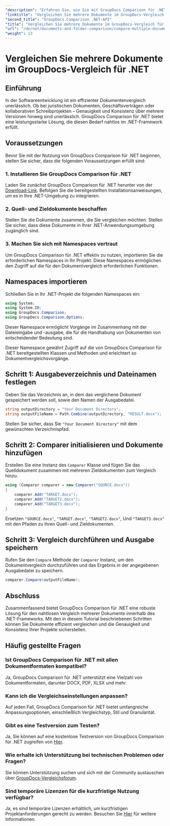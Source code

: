 ```yaml
---
"description": "Erfahren Sie, wie Sie mit GroupDocs Comparison für .NET mehrere Dokumente effizient vergleichen. Folgen Sie unserer Schritt-für-Schritt-Anleitung für eine nahtlose Integration."
"linktitle": "Vergleichen Sie mehrere Dokumente im GroupDocs-Vergleich für .NET"
"second_title": "GroupDocs.Comparison .NET-API"
"title": "Vergleichen Sie mehrere Dokumente im GroupDocs-Vergleich für .NET"
"url": "/de/net/documents-and-folder-comparison/compare-multiple-documents-dotnet/"
"weight": 13
---
```


# Vergleichen Sie mehrere Dokumente im GroupDocs-Vergleich für .NET

## Einführung
In der Softwareentwicklung ist ein effizienter Dokumentenvergleich unerlässlich. Ob bei juristischen Dokumenten, Geschäftsverträgen oder kollaborativen Schreibprojekten – Genauigkeit und Konsistenz über mehrere Versionen hinweg sind unerlässlich. GroupDocs Comparison für .NET bietet eine leistungsstarke Lösung, die diesen Bedarf nahtlos im .NET-Framework erfüllt.
## Voraussetzungen
Bevor Sie mit der Nutzung von GroupDocs Comparison für .NET beginnen, stellen Sie sicher, dass die folgenden Voraussetzungen erfüllt sind:
### 1. Installieren Sie GroupDocs Comparison für .NET
Laden Sie zunächst GroupDocs Comparison für .NET herunter von der [Download-Link](https://releases.groupdocs.com/comparison/net/). Befolgen Sie die bereitgestellten Installationsanweisungen, um es in Ihre .NET-Umgebung zu integrieren.
### 2. Quell- und Zieldokumente beschaffen
Stellen Sie die Dokumente zusammen, die Sie vergleichen möchten. Stellen Sie sicher, dass diese Dokumente in Ihrer .NET-Anwendungsumgebung zugänglich sind.
### 3. Machen Sie sich mit Namespaces vertraut
Um GroupDocs Comparison für .NET effektiv zu nutzen, importieren Sie die erforderlichen Namespaces in Ihr Projekt. Diese Namespaces ermöglichen den Zugriff auf die für den Dokumentvergleich erforderlichen Funktionen.

## Namespaces importieren
Schließen Sie in Ihr .NET-Projekt die folgenden Namespaces ein:

```csharp
using System;
using System.IO;
using GroupDocs.Comparison;
using GroupDocs.Comparison.Options;
```
Dieser Namespace ermöglicht Vorgänge im Zusammenhang mit der Dateieingabe und -ausgabe, die für die Handhabung von Dokumenten von entscheidender Bedeutung sind.

Dieser Namespace gewährt Zugriff auf die von GroupDocs Comparison für .NET bereitgestellten Klassen und Methoden und erleichtert so Dokumentvergleichsvorgänge.
## Schritt 1: Ausgabeverzeichnis und Dateinamen festlegen
Geben Sie das Verzeichnis an, in dem das verglichene Dokument gespeichert werden soll, sowie den Namen der Ausgabedatei.
```csharp
string outputDirectory = "Your Document Directory";
string outputFileName = Path.Combine(outputDirectory, "RESULT.docx");
```
Stellen Sie sicher, dass Sie `"Your Document Directory"` mit dem gewünschten Verzeichnispfad.
## Schritt 2: Comparer initialisieren und Dokumente hinzufügen
Erstellen Sie eine Instanz des `Comparer` Klasse und fügen Sie das Quelldokument zusammen mit mehreren Zieldokumenten zum Vergleich hinzu.
```csharp
using (Comparer comparer = new Comparer("SOURCE.docx"))
{
    comparer.Add("TARGET.docx");
    comparer.Add("TARGET2.docx");
    comparer.Add("TARGET3.docx");
}
```
Ersetzen `"SOURCE.docx"`, `"TARGET.docx"`, `"TARGET2.docx"`, Und `"TARGET3.docx"` mit den Pfaden zu Ihren Quell- und Zieldokumenten.
## Schritt 3: Vergleich durchführen und Ausgabe speichern
Rufen Sie den `Compare` Methode der `Comparer` Instanz, um den Dokumentvergleich durchzuführen und das Ergebnis in der angegebenen Ausgabedatei zu speichern.
```csharp
comparer.Compare(outputFileName);
```

## Abschluss
Zusammenfassend bietet GroupDocs Comparison für .NET eine robuste Lösung für den nahtlosen Vergleich mehrerer Dokumente innerhalb des .NET-Frameworks. Mit den in diesem Tutorial beschriebenen Schritten können Sie Dokumente effizient vergleichen und die Genauigkeit und Konsistenz Ihrer Projekte sicherstellen.
## Häufig gestellte Fragen
### Ist GroupDocs Comparison für .NET mit allen Dokumentformaten kompatibel?
Ja, GroupDocs Comparison für .NET unterstützt eine Vielzahl von Dokumentformaten, darunter DOCX, PDF, XLSX und mehr.
### Kann ich die Vergleichseinstellungen anpassen?
Auf jeden Fall, GroupDocs Comparison für .NET bietet umfangreiche Anpassungsoptionen, einschließlich Vergleichstyp, Stil und Granularität.
### Gibt es eine Testversion zum Testen?
Ja, Sie können auf eine kostenlose Testversion von GroupDocs Comparison für .NET zugreifen von [Hier](https://releases.groupdocs.com/).
### Wie erhalte ich Unterstützung bei technischen Problemen oder Fragen?
Sie können Unterstützung suchen und sich mit der Community austauschen über [GroupDocs-Vergleichsforum](https://forum.groupdocs.com/c/comparison/12).
### Sind temporäre Lizenzen für die kurzfristige Nutzung verfügbar?
Ja, es sind temporäre Lizenzen erhältlich, um kurzfristigen Projektanforderungen gerecht zu werden. Besuchen Sie [Hier](https://purchase.groupdocs.com/temporary-license/) für weitere Informationen.
